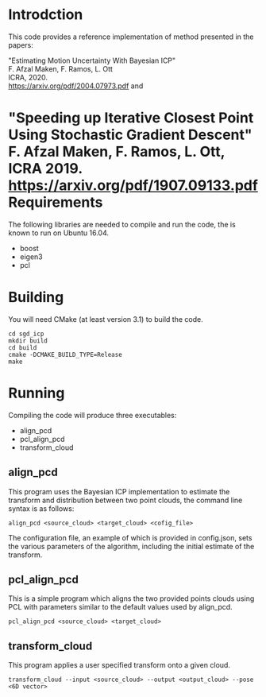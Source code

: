 Introdction
===========

This code provides a reference implementation of method presented in the papers:

"Estimating Motion Uncertainty With Bayesian ICP"  
F. Afzal Maken, F. Ramos, L. Ott  
ICRA, 2020.  
<https://arxiv.org/pdf/2004.07973.pdf>
and 

"Speeding up Iterative Closest Point Using Stochastic Gradient Descent"  
F. Afzal Maken, F. Ramos, L. Ott,   
ICRA 2019.  
 <https://arxiv.org/pdf/1907.09133.pdf>
Requirements
============

The following libraries are needed to compile and run the code, the is
known to run on Ubuntu 16.04.

- boost
- eigen3
- pcl


Building
========

You will need CMake (at least version 3.1) to build the code.

```
cd sgd_icp
mkdir build
cd build
cmake -DCMAKE_BUILD_TYPE=Release
make
```

Running
=======

Compiling the code will produce three executables:
- align_pcd
- pcl_align_pcd
- transform_cloud


align_pcd
---------

This program uses the Bayesian ICP implementation to estimate the transform and distribution
between two point clouds, the command line syntax is as follows:

`align_pcd <source_cloud> <target_cloud> <cofig_file>`

The configuration file, an example of which is provided in config.json,
sets the various parameters of the algorithm, including the initial
estimate of the transform.


pcl_align_pcd
-------------

This is a simple program which aligns the two provided points clouds
using PCL with parameters similar to the default values used by
align_pcd.

`pcl_align_pcd <source_cloud> <target_cloud>`


transform_cloud
---------------

This program applies a user specified transform onto a given cloud.

`transform_cloud --input <source_cloud> --output <output_cloud> --pose <6D vector>`
